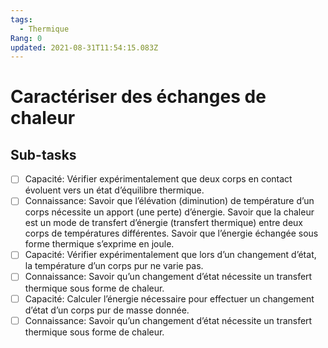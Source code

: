```yaml
---
tags:
  - Thermique
Rang: 0
updated: 2021-08-31T11:54:15.083Z
---
```


# Caractériser des échanges de chaleur

## Sub-tasks

- [ ] Capacité: Vérifier expérimentalement que deux corps en contact évoluent vers un état d’équilibre thermique.
- [ ] Connaissance: Savoir que l’élévation (diminution) de température d’un corps nécessite un apport (une perte) d’énergie. Savoir que la chaleur est un mode de transfert d’énergie (transfert thermique) entre deux corps de températures différentes.
Savoir que l’énergie échangée sous forme thermique s’exprime en joule.
- [ ] Capacité: Vérifier expérimentalement que lors d’un changement d’état, la température d’un corps pur ne varie pas.
- [ ] Connaissance: Savoir qu’un changement d’état nécessite un transfert thermique sous forme de chaleur.
- [ ] Capacité: Calculer l’énergie nécessaire pour effectuer un changement d’état d’un corps pur de masse donnée.
- [ ] Connaissance: Savoir qu’un changement d’état nécessite un transfert thermique sous forme de chaleur.
